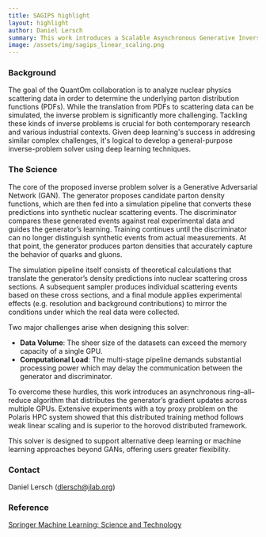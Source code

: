 ```yaml
---
title: SAGIPS highlight
layout: highlight
author: Daniel Lersch
summary: This work introduces a Scalable Asynchronous Generative Inverse Problem Solver (SAGIPS) for high-performance computing systems. The resulting workflow utilizes an asynchronous ring-allreduce algorithm to transfer the gradients of a Generative Adverserial Network (GAN) across multiple GPUs. Experiments with a scientific proxy application demonstrate convergence quality comparable to traditional methods and near-linear weak scaling. This novel approach holds the potential to significantly advance methods for solving complex, large-scale inverse problems.
image: /assets/img/sagips_linear_scaling.png
---
```


### Background

The goal of the QuantOm collaboration is to analyze nuclear physics scattering data in order to determine the underlying parton distribution functions (PDFs). While the translation from PDFs to scattering data can be simulated, the inverse problem is significantly more challenging. Tackling these kinds of inverse problems is crucial for both contemporary research and various industrial contexts. Given deep learning's success in addresing similar complex challenges, it's logical to develop a general-purpose inverse-problem solver using deep learning techniques.

### The Science

The core of the proposed inverse problem solver is a Generative Adversarial Network (GAN). The generator proposes candidate parton density functions, which are then fed into a simulation pipeline that converts these predictions into synthetic nuclear scattering events. The discriminator compares these generated events against real experimental data and guides the generator’s learning. Training continues until the discriminator can no longer distinguish synthetic events from actual measurements. At that point, the generator produces parton densities that accurately capture the behavior of quarks and gluons.

The simulation pipeline itself consists of theoretical calculations that translate the generator’s density predictions into nuclear scattering cross sections. A subsequent sampler produces individual scattering events based on these cross sections, and a final module applies experimental effects (e.g. resolution and background contributions) to mirror the conditions under which the real data were collected.

Two major challenges arise when designing this solver:
 - **Data Volume**: The sheer size of the datasets can exceed the memory capacity of a single GPU.
 - **Computational Load**: The multi-stage pipeline demands substantial processing power which may delay the communication between the generator and discriminator.
   
To overcome these hurdles, this work introduces an asynchronous ring–all–reduce algorithm that distributes the generator’s gradient updates across multiple GPUs. Extensive experiments with a toy proxy problem on the Polaris HPC system showed that this distributed training method follows weak linear scaling and is superior to the horovod distributed framework. 

This solver is designed to support alternative deep learning or machine learning approaches beyond GANs, offering users greater flexibility.

### Contact

Daniel Lersch (<dlersch@jlab.org>)

### Reference

[Springer Machine Learning: Science and Technology](https://iopscience.iop.org/article/10.1088/2632-2153/adc8fb)
